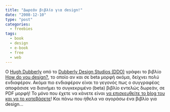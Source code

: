 ```yaml
---
title: "Δωρεάν βιβλίο για design!"
date: "2008-12-10"
type: "post"
categories:
  - freebies
tags:
  - book
  - design
  - e-book
  - free
  - web
---
```


O [Hugh Dubberly](http://www.dubberly.com/about "Hugh Dubberly site") από το [Dubberly Design Studios (DDO)](http://www.dubberly.com/ "Dubberly Design Studios site") γράφει το βιβλίο [How do you design?](http://www.dubberly.com/articles/how-do-you-design.html "How do you design book"), το οποίο αν και σε beta μορφή ακόμα, δείχνει πολύ ενδιαφέρον. Ακόμα πιο ενδιαφέρον είναι το γεγονός πως ο συγγραφέας αποφάσισε να διανήμει το συγκεκριμένο (beta) βιβλίο εντελώς δωρεάν, σε PDF μορφή! Το μόνο που έχετε να κάνετε είναι [να επισκευθείτε το blog του και να το κατεβάσετε](http://www.designersreviewofbooks.com/2008/12/how-do-you-design/ "Download How do you design e-book")! Και πάνω που ήθελα να αγοράσω ένα βιβλίο για design...
